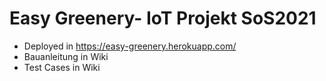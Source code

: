 # Easy Greenery- IoT Projekt SoS2021
 * Deployed in https://easy-greenery.herokuapp.com/
 * Bauanleitung in Wiki
 * Test Cases in Wiki

